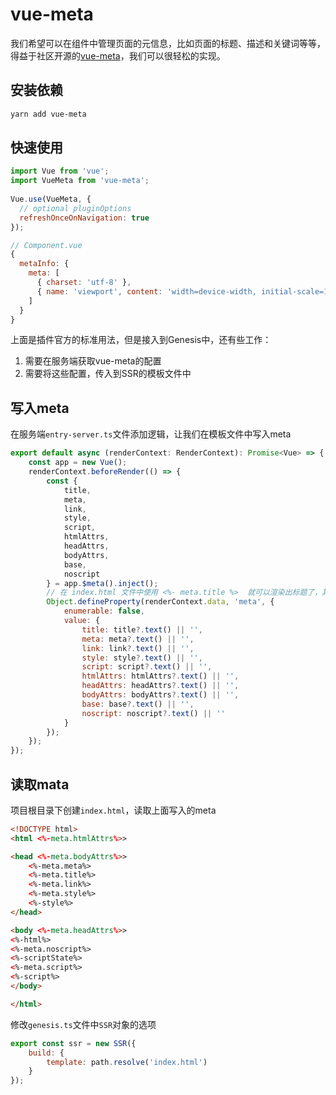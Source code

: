 # vue-meta
我们希望可以在组件中管理页面的元信息，比如页面的标题、描述和关键词等等，得益于社区开源的[vue-meta](https://vue-meta.nuxtjs.org)，我们可以很轻松的实现。

## 安装依赖
```bash
yarn add vue-meta
```

## 快速使用
```javascript
import Vue from 'vue';
import VueMeta from 'vue-meta';
 
Vue.use(VueMeta, {
  // optional pluginOptions
  refreshOnceOnNavigation: true
});

```
```javascript
// Component.vue
{
  metaInfo: {
    meta: [
      { charset: 'utf-8' },
      { name: 'viewport', content: 'width=device-width, initial-scale=1' }
    ]
  }
}
```
上面是插件官方的标准用法，但是接入到Genesis中，还有些工作：
1. 需要在服务端获取vue-meta的配置
2. 需要将这些配置，传入到SSR的模板文件中

## 写入meta
在服务端`entry-server.ts`文件添加逻辑，让我们在模板文件中写入meta
```javascript
export default async (renderContext: RenderContext): Promise<Vue> => {
    const app = new Vue();
    renderContext.beforeRender(() => {
        const {
            title,
            meta,
            link,
            style,
            script,
            htmlAttrs,
            headAttrs,
            bodyAttrs,
            base,
            noscript
        } = app.$meta().inject();
        // 在 index.html 文件中使用 <%- meta.title %>  就可以渲染出标题了，其它的举一反三
        Object.defineProperty(renderContext.data, 'meta', {
            enumerable: false,
            value: {
                title: title?.text() || '',
                meta: meta?.text() || '',
                link: link?.text() || '',
                style: style?.text() || '',
                script: script?.text() || '',
                htmlAttrs: htmlAttrs?.text() || '',
                headAttrs: headAttrs?.text() || '',
                bodyAttrs: bodyAttrs?.text() || '',
                base: base?.text() || '',
                noscript: noscript?.text() || ''
            }
        });
    });
});
```

## 读取mata
项目根目录下创建`index.html`，读取上面写入的meta
```html
<!DOCTYPE html>
<html <%-meta.htmlAttrs%>>

<head <%-meta.bodyAttrs%>>
    <%-meta.meta%>
    <%-meta.title%>
    <%-meta.link%>
    <%-meta.style%>
    <%-style%>
</head>

<body <%-meta.headAttrs%>>
<%-html%>
<%-meta.noscript%>
<%-scriptState%>
<%-meta.script%>
<%-script%>
</body>

</html>
```
修改`genesis.ts`文件中`SSR`对象的选项
```javascript
export const ssr = new SSR({
    build: {
        template: path.resolve('index.html')
    }
});
```